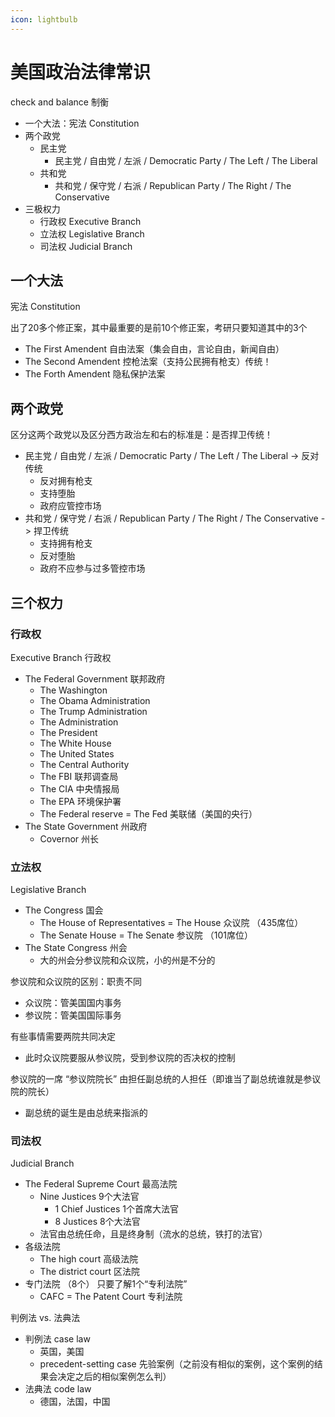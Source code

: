 ```yaml
---
icon: lightbulb
---
```

# 美国政治法律常识

check and balance 制衡
- 一个大法：宪法 Constitution
- 两个政党
    - 民主党
        - 民主党 / 自由党 / 左派 / Democratic Party / The Left / The Liberal
    - 共和党
        - 共和党 / 保守党 / 右派 / Republican Party / The Right / The Conservative
- 三极权力
    - 行政权 Executive Branch
    - 立法权 Legislative Branch
    - 司法权 Judicial Branch

## 一个大法
宪法 Constitution

出了20多个修正案，其中最重要的是前10个修正案，考研只要知道其中的3个
- The First Amendent 自由法案（集会自由，言论自由，新闻自由）
- The Second Amendent 控枪法案（支持公民拥有枪支）传统！
- The Forth Amendent 隐私保护法案

## 两个政党
区分这两个政党以及区分西方政治左和右的标准是：是否捍卫传统！

- 民主党 / 自由党 / 左派 / Democratic Party / The Left / The Liberal -> 反对传统
    - 反对拥有枪支
    - 支持堕胎
    - 政府应管控市场
- 共和党 / 保守党 / 右派 / Republican Party / The Right / The Conservative -> 捍卫传统
    - 支持拥有枪支
    - 反对堕胎
    - 政府不应参与过多管控市场

## 三个权力
### 行政权
Executive Branch 行政权
- The Federal Government 联邦政府
    - The Washington
    - The Obama Administration
    - The Trump Administration
    - The Administration
    - The President
    - The White House
    - The United States
    - The Central Authority
    - The FBI 联邦调查局
    - The CIA 中央情报局
    - The EPA 环境保护署
    - The Federal reserve = The Fed 美联储（美国的央行）
- The State Government 州政府
    - Covernor 州长

### 立法权

Legislative Branch
- The Congress 国会
    - The House of Representatives = The House 众议院 （435席位）
    - The Senate House = The Senate 参议院 （101席位）
- The State Congress 州会
    - 大的州会分参议院和众议院，小的州是不分的

参议院和众议院的区别：职责不同
- 众议院：管美国国内事务
- 参议院：管美国国际事务

有些事情需要两院共同决定
- 此时众议院要服从参议院，受到参议院的否决权的控制

参议院的一席 “参议院院长” 由担任副总统的人担任（即谁当了副总统谁就是参议院的院长）
- 副总统的诞生是由总统来指派的

### 司法权

Judicial Branch
- The Federal Supreme Court 最高法院
    - Nine Justices 9个大法官
        - 1 Chief Justices 1个首席大法官
        - 8 Justices 8个大法官
    - 法官由总统任命，且是终身制（流水的总统，铁打的法官）
- 各级法院
    - The high court 高级法院
    - The district court 区法院
- 专门法院 （8个） 只要了解1个“专利法院”
    - CAFC = The Patent Court 专利法院

判例法 vs. 法典法
- 判例法 case law 
    - 英国，美国
    - precedent-setting case 先验案例（之前没有相似的案例，这个案例的结果会决定之后的相似案例怎么判）
- 法典法 code law
    - 德国，法国，中国